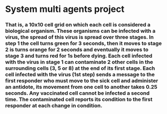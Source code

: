 # System multi agents project

### That is, a 10x10 cell grid on which each cell is considered a biological organism. These organisms can be infected with a virus, the spread of this virus is spread over three stages. In step 1 the cell turns green for 3 seconds, then it moves to stage 2 is turns orange for 2 seconds and eventually it moves to stage 3 and turns red for 1s before dying. Each cell infected with the virus in stage 1 can contaminate 2 other cells in the surrounding cells (3, 5 or 8) at the end of its first stage. Each cell infected with the virus (1st step) sends a message to the first responder who must move to the sick cell and administer an antidote, its movement from one cell to another takes 0.25 seconds. Any vaccinated cell cannot be infected a second time. The contaminated cell reports its condition to the first responder at each change in condition.

